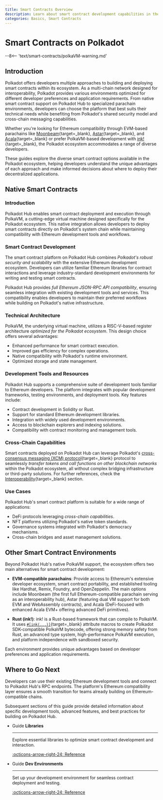 ```yaml
---
title: Smart Contracts Overview
description: Learn about smart contract development capabilities in the Polkadot ecosystem, either by leveraging Polkadot Hub or other alternatives.
categories: Basics, Smart Contracts
---
```


# Smart Contracts on Polkadot

--8<-- 'text/smart-contracts/polkaVM-warning.md'

## Introduction

Polkadot offers developers multiple approaches to building and deploying smart contracts within its ecosystem. As a multi-chain network designed for interoperability, Polkadot provides various environments optimized for different developer preferences and application requirements. From native smart contract support on Polkadot Hub to specialized parachain environments, developers can choose the platform that best suits their technical needs while benefiting from Polkadot's shared security model and cross-chain messaging capabilities.

Whether you're looking for Ethereum compatibility through EVM-based parachains like [Moonbeam](https://docs.moonbeam.network/){target=\_blank}, [Astar](https://docs.astar.network/){target=\_blank}, and [Acala](https://evmdocs.acala.network/){target=\_blank} or prefer PolkaVM-based development with [ink!](https://use.ink/docs/v6/){target=\_blank}, the Polkadot ecosystem accommodates a range of diverse developers.

These guides explore the diverse smart contract options available in the Polkadot ecosystem, helping developers understand the unique advantages of each approach and make informed decisions about where to deploy their decentralized applications.

## Native Smart Contracts

### Introduction

Polkadot Hub enables smart contract deployment and execution through PolkaVM, a cutting-edge virtual machine designed specifically for the Polkadot ecosystem. This native integration allows developers to deploy smart contracts directly on Polkadot's system chain while maintaining compatibility with Ethereum development tools and workflows.

### Smart Contract Development

The smart contract platform on Polkadot Hub combines _Polkadot's robust security and scalability_ with the extensive Ethereum development ecosystem. Developers can utilize familiar Ethereum libraries for contract interactions and leverage industry-standard development environments for writing and testing smart contracts.

Polkadot Hub provides _full Ethereum JSON-RPC API compatibility_, ensuring seamless integration with existing development tools and services. This compatibility enables developers to maintain their preferred workflows while building on Polkadot's native infrastructure.

### Technical Architecture

PolkaVM, the underlying virtual machine, utilizes a RISC-V-based register architecture _optimized for the Polkadot ecosystem_. This design choice offers several advantages:

- Enhanced performance for smart contract execution.
- Improved gas efficiency for complex operations.
- Native compatibility with Polkadot's runtime environment.
- Optimized storage and state management.

### Development Tools and Resources

Polkadot Hub supports a comprehensive suite of development tools familiar to Ethereum developers. The platform integrates with popular development frameworks, testing environments, and deployment tools. Key features include:

- Contract development in Solidity or Rust.
- Support for standard Ethereum development libraries.
- Integration with widely used development environments.
- Access to blockchain explorers and indexing solutions.
- Compatibility with contract monitoring and management tools.

### Cross-Chain Capabilities

Smart contracts deployed on Polkadot Hub can leverage Polkadot's [cross-consensus messaging (XCM) protocol](/parachains/interoperability/get-started/){target=\_blank} protocol to seamlessly _transfer tokens and call functions on other blockchain networks_ within the Polkadot ecosystem, all without complex bridging infrastructure or third-party solutions. For further references, check the [Interoperability](/develop/interoperability/){target=\_blank} section.

### Use Cases

Polkadot Hub's smart contract platform is suitable for a wide range of applications:

- DeFi protocols leveraging _cross-chain capabilities_.
- NFT platforms utilizing Polkadot's native token standards.
- Governance systems integrated with Polkadot's democracy mechanisms.
- Cross-chain bridges and asset management solutions.

## Other Smart Contract Environments

Beyond Polkadot Hub's native PolkaVM support, the ecosystem offers two main alternatives for smart contract development:

- **EVM-compatible parachains**: Provide access to Ethereum's extensive developer ecosystem, smart contract portability, and established tooling like Hardhat, Remix, Foundry, and OpenZeppelin. The main options include Moonbeam (the first full Ethereum-compatible parachain serving as an interoperability hub), Astar (featuring dual VM support for both EVM and WebAssembly contracts), and Acala (DeFi-focused with enhanced Acala EVM+ offering advanced DeFi primitives).

- **Rust (ink!)**: ink! is a Rust-based framework that can compile to PolkaVM. It uses [`#[ink(...)]`](https://use.ink/docs/v6/macros-attributes/){target=\_blank} attribute macros to create Polkadot SDK-compatible PolkaVM bytecode, offering strong memory safety from Rust, an advanced type system, high-performance PolkaVM execution, and platform independence with sandboxed security.


Each environment provides unique advantages based on developer preferences and application requirements.

## Where to Go Next

Developers can use their existing Ethereum development tools and connect to Polkadot Hub's RPC endpoints. The platform's Ethereum compatibility layer ensures a smooth transition for teams already building on Ethereum-compatible chains.

Subsequent sections of this guide provide detailed information about specific development tools, advanced features, and best practices for building on Polkadot Hub.

<div class="grid cards" markdown>

-   <span class="badge guide">Guide</span> __Libraries__

    ---

    Explore essential libraries to optimize smart contract development and interaction.

    [:octicons-arrow-right-24: Reference](/smart-contracts/libraries/ethers-js/)

-   <span class="badge guide">Guide</span> __Dev Environments__

    ---

    Set up your development environment for seamless contract deployment and testing.

    [:octicons-arrow-right-24: Reference](/smart-contracts/dev-environments/local-dev-node/)

</div>
